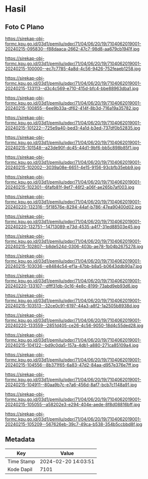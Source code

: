 # Hasil

## Foto C Plano

https://sirekap-obj-formc.kpu.go.id/03d1/pemilu/pdpr/71/04/06/20/19/7104062019001-20240215-095830--f88daaca-2662-47c7-98d8-aa679cb1941f.jpg

https://sirekap-obj-formc.kpu.go.id/03d1/pemilu/pdpr/71/04/06/20/19/7104062019001-20240215-100000--ec7c7785-4a8d-4c56-9426-752feaeb1258.jpg

https://sirekap-obj-formc.kpu.go.id/03d1/pemilu/pdpr/71/04/06/20/19/7104062019001-20240215-133113--d3c4c569-e710-415d-bfc4-bbe88963dba1.jpg

https://sirekap-obj-formc.kpu.go.id/03d1/pemilu/pdpr/71/04/06/20/19/7104062019001-20240215-100855--6ee9b33a-df62-414f-8b3d-716a19a35782.jpg

https://sirekap-obj-formc.kpu.go.id/03d1/pemilu/pdpr/71/04/06/20/19/7104062019001-20240215-101222--725e9a40-bed3-4a1d-b3ed-737df0b52835.jpg

https://sirekap-obj-formc.kpu.go.id/03d1/pemilu/pdpr/71/04/06/20/19/7104062019001-20240215-101548--a23de90f-dc45-44d1-9bf6-bb5c898b85f1.jpg

https://sirekap-obj-formc.kpu.go.id/03d1/pemilu/pdpr/71/04/06/20/19/7104062019001-20240215-102002--3039a08e-6651-4e15-9156-93cbfb35ebb9.jpg

https://sirekap-obj-formc.kpu.go.id/03d1/pemilu/pdpr/71/04/06/20/19/7104062019001-20240215-102301--6fafb81f-9ef7-46f2-a06f-ae265b7af003.jpg

https://sirekap-obj-formc.kpu.go.id/03d1/pemilu/pdpr/71/04/06/20/19/7104062019001-20240220-132316--5f18576e-8294-44af-b786-47ea90400d02.jpg

https://sirekap-obj-formc.kpu.go.id/03d1/pemilu/pdpr/71/04/06/20/19/7104062019001-20240220-132751--14713089-e73d-4535-a4f7-31ed88503e45.jpg

https://sirekap-obj-formc.kpu.go.id/03d1/pemilu/pdpr/71/04/06/20/19/7104062019001-20240215-102807--b8de524d-0306-403b-ae78-1b04b2675278.jpg

https://sirekap-obj-formc.kpu.go.id/03d1/pemilu/pdpr/71/04/06/20/19/7104062019001-20240215-103036--e8484c54-ef1a-47bb-b8a5-b0643ddb90a7.jpg

https://sirekap-obj-formc.kpu.go.id/03d1/pemilu/pdpr/71/04/06/20/19/7104062019001-20240220-133107--dfff31db-0c16-4e8c-8199-73abd9eb93d6.jpg

https://sirekap-obj-formc.kpu.go.id/03d1/pemilu/pdpr/71/04/06/20/19/7104062019001-20240215-103513--32ce0c91-6197-44a3-a8f2-1a2505b8938d.jpg

https://sirekap-obj-formc.kpu.go.id/03d1/pemilu/pdpr/71/04/06/20/19/7104062019001-20240220-133559--2851d405-ce26-4c56-9050-18d4c55ded28.jpg

https://sirekap-obj-formc.kpu.go.id/03d1/pemilu/pdpr/71/04/06/20/19/7104062019001-20240215-104122--bd9c0da5-157a-4db1-a880-271ca85109a4.jpg

https://sirekap-obj-formc.kpu.go.id/03d1/pemilu/pdpr/71/04/06/20/19/7104062019001-20240215-104556--8b371f65-6a83-47d2-84aa-d957e376e7ff.jpg

https://sirekap-obj-formc.kpu.go.id/03d1/pemilu/pdpr/71/04/06/20/19/7104062019001-20240215-104911--80aa9b7c-e7a6-456d-8af7-bcb7c1148a91.jpg

https://sirekap-obj-formc.kpu.go.id/03d1/pemilu/pdpr/71/04/06/20/19/7104062019001-20240215-105055--a58202e3-e294-404e-aede-8f8d08816bff.jpg

https://sirekap-obj-formc.kpu.go.id/03d1/pemilu/pdpr/71/04/06/20/19/7104062019001-20240215-105209--567626eb-39c7-49ca-b538-354b5ccbbd8f.jpg


## Metadata

| Key        | Value               |
| ---------- | ------------------- |
| Time Stamp | 2024-02-20 14:03:51 |
| Kode Dapil | 7101                |



